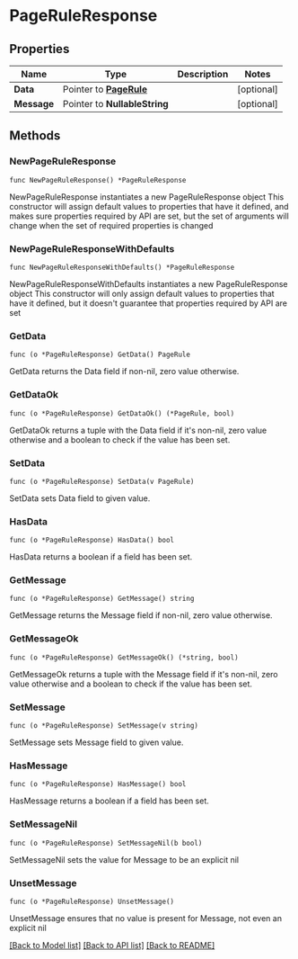 # PageRuleResponse

## Properties

Name | Type | Description | Notes
------------ | ------------- | ------------- | -------------
**Data** | Pointer to [**PageRule**](PageRule.md) |  | [optional] 
**Message** | Pointer to **NullableString** |  | [optional] 

## Methods

### NewPageRuleResponse

`func NewPageRuleResponse() *PageRuleResponse`

NewPageRuleResponse instantiates a new PageRuleResponse object
This constructor will assign default values to properties that have it defined,
and makes sure properties required by API are set, but the set of arguments
will change when the set of required properties is changed

### NewPageRuleResponseWithDefaults

`func NewPageRuleResponseWithDefaults() *PageRuleResponse`

NewPageRuleResponseWithDefaults instantiates a new PageRuleResponse object
This constructor will only assign default values to properties that have it defined,
but it doesn't guarantee that properties required by API are set

### GetData

`func (o *PageRuleResponse) GetData() PageRule`

GetData returns the Data field if non-nil, zero value otherwise.

### GetDataOk

`func (o *PageRuleResponse) GetDataOk() (*PageRule, bool)`

GetDataOk returns a tuple with the Data field if it's non-nil, zero value otherwise
and a boolean to check if the value has been set.

### SetData

`func (o *PageRuleResponse) SetData(v PageRule)`

SetData sets Data field to given value.

### HasData

`func (o *PageRuleResponse) HasData() bool`

HasData returns a boolean if a field has been set.

### GetMessage

`func (o *PageRuleResponse) GetMessage() string`

GetMessage returns the Message field if non-nil, zero value otherwise.

### GetMessageOk

`func (o *PageRuleResponse) GetMessageOk() (*string, bool)`

GetMessageOk returns a tuple with the Message field if it's non-nil, zero value otherwise
and a boolean to check if the value has been set.

### SetMessage

`func (o *PageRuleResponse) SetMessage(v string)`

SetMessage sets Message field to given value.

### HasMessage

`func (o *PageRuleResponse) HasMessage() bool`

HasMessage returns a boolean if a field has been set.

### SetMessageNil

`func (o *PageRuleResponse) SetMessageNil(b bool)`

 SetMessageNil sets the value for Message to be an explicit nil

### UnsetMessage
`func (o *PageRuleResponse) UnsetMessage()`

UnsetMessage ensures that no value is present for Message, not even an explicit nil

[[Back to Model list]](HOW-TO.md#documentation-for-models) [[Back to API list]](HOW-TO.md#documentation-for-api-endpoints) [[Back to README]](HOW-TO.md)


